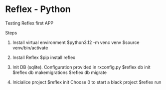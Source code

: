 # Reflex - Python
Testing Reflex first APP


Steps
1. Install virtual environment
$python3.12 -m venc venv
$source venv/bin/activate

2. Install Reflex
$pip install reflex

3. Init DB (sqlite). Configuration provided in rxconfig.py
$reflex db init
$reflex db makemigrations
$reflex db migrate

4. Inicialice project
$reflex init
Choose 0 to start a black project
$reflex run